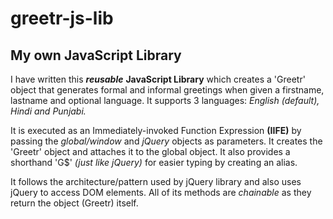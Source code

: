 # greetr-js-lib
## My own JavaScript Library

I have written this ***reusable*** **JavaScript Library** which creates a 'Greetr' object that generates formal and informal greetings when given a firstname, lastname and optional language. It supports 3 languages: *English (default), Hindi and Punjabi.*

It is executed as an Immediately-invoked Function Expression **(IIFE)** by passing the *global/window* and *jQuery* objects as parameters. It creates the 'Greetr' object and attaches it to the global object. It also provides a shorthand 'G$' *(just like jQuery)* for easier typing by creating an alias.

It follows the architecture/pattern used by jQuery library and also uses jQuery to access DOM elements. All of its methods are *chainable* as they return the object (Greetr) itself. 
